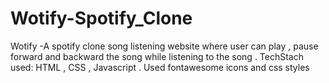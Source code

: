 # Wotify-Spotify_Clone
Wotify -A spotify clone song listening website where user can play , pause forward and backward the song while listening to the song . TechStach used: HTML , CSS , Javascript  . Used fontawesome icons and  css styles 
